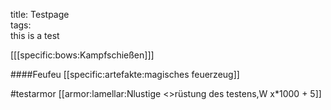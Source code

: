 title: Testpage  
tags:   
this is a test

[[[specific:bows:Kampfschießen]]]

####Feufeu
[[specific:artefakte:magisches feuerzeug]]

#testarmor
[[armor:lamellar:Nlustige <>rüstung des testens,W x*1000 + 5]]